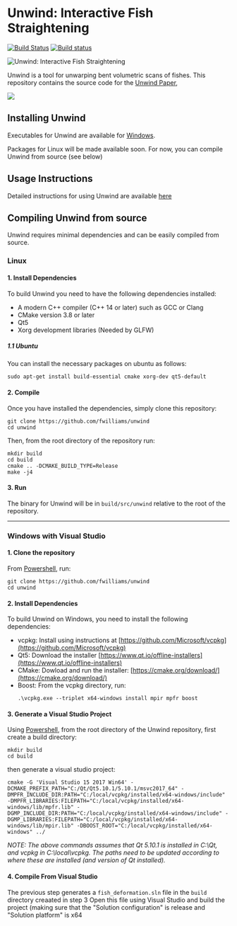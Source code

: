 # Unwind: Interactive Fish Straightening
[![Build Status](https://travis-ci.org/fwilliams/unwind.svg?branch=master)](https://travis-ci.org/fwilliams/unwind)
[![Build status](https://ci.appveyor.com/api/projects/status/a8rngcuug9whxwh3?svg=true)](https://ci.appveyor.com/project/fwilliams/unwind)

![](https://raw.githubusercontent.com/fwilliams/unwind/master/img/teaser3.png "Unwind: Interactive Fish Straightening")

Unwind is a tool for unwarping bent volumetric scans of fishes. This repository contains the source code for the [Unwind Paper](https://arxiv.org/abs/1904.04890),

![](https://github.com/fwilliams/unwind/blob/master/img/teaser.png)

## Installing Unwind
Executables for Unwind are available for [Windows](https://drive.google.com/open?id=1J9BzsZyI-AfS8e60z1lJpMUY8lKS6-rC). 

Packages for Linux will be made available soon. For now, you can compile Unwind from source (see below)

## Usage Instructions
Detailed instructions for using Unwind are available [here](https://drive.google.com/open?id=1nX1DfBNiOcilo1tyLqh0B6fV_Aa-K2ML)

## Compiling Unwind from source
Unwind requires minimal dependencies and can be easily compiled from source.


### Linux

#### 1. Install Dependencies
To build Unwind you need to have the following dependencies installed:
* A modern C++ compiler (C++ 14 or later) such as GCC or Clang
* CMake version 3.8 or later
* Qt5 
* Xorg development libraries (Needed by GLFW)
##### 1.1 Ubuntu
You can install the necessary packages on ubuntu as follows:
```
sudo apt-get install build-essential cmake xorg-dev qt5-default
```

#### 2. Compile
Once you have installed the dependencies, simply clone this repository:
```
git clone https://github.com/fwilliams/unwind
cd unwind
```

Then, from the root directory of the repository run:
```
mkdir build
cd build
cmake .. -DCMAKE_BUILD_TYPE=Release
make -j4
```

#### 3. Run
The binary for Unwind will be in `build/src/unwind` relative to the root of the repository.

-------------------------------------------------------

### Windows with Visual Studio

#### 1. Clone the repository
From [Powershell](https://docs.microsoft.com/en-us/powershell/scripting/install/installing-powershell-core-on-windows?view=powershell-6), run:
```
git clone https://github.com/fwilliams/unwind
cd unwind
```

#### 2. Install Dependencies
To build Unwind on Windows, you need to install the following dependencies:
* vcpkg: Install using instructions at [https://github.com/Microsoft/vcpkg](https://github.com/Microsoft/vcpkg)
* Qt5: Download the installer [https://www.qt.io/offline-installers](https://www.qt.io/offline-installers)
* CMake: Dowload and run the installer: [https://cmake.org/download/](https://cmake.org/download/)
* Boost: From the vcpkg directory, run:
    ```
    .\vcpkg.exe --triplet x64-windows install mpir mpfr boost
    ```

#### 3. Generate a Visual Studio Project
Using [Powershell](https://docs.microsoft.com/en-us/powershell/scripting/install/installing-powershell-core-on-windows?view=powershell-6), from the root directory of the Unwind repository, first create a build directory:
```
mkdir build
cd build
```
then generate a visual studio project:
```
cmake -G 'Visual Studio 15 2017 Win64' -DCMAKE_PREFIX_PATH="C:/Qt/Qt5.10.1/5.10.1/msvc2017_64" -DMPFR_INCLUDE_DIR:PATH="C:/local/vcpkg/installed/x64-windows/include" -DMPFR_LIBRARIES:FILEPATH="C:/local/vcpkg/installed/x64-windows/lib/mpfr.lib" -DGMP_INCLUDE_DIR:PATH="C:/local/vcpkg/installed/x64-windows/include" -DGMP_LIBRARIES:FILEPATH="C:/local/vcpkg/installed/x64-windows/lib/mpir.lib" -DBOOST_ROOT="C:/local/vcpkg/installed/x64-windows" ../
```
*NOTE: The above commands assumes that Qt 5.10.1 is installed in C:\Qt, and vcpkg in C:\local\vcpkg. 
The paths need to be updated according to where these are installed (and version of Qt installed).*

#### 4. Compile From Visual Studio
The previous step generates a `fish_deformation.sln` file in the `build` directory creaated in step 3
Open this file using Visual Studio and build the project (making sure that the "Solution configuration" is release and "Solution platform" is x64
